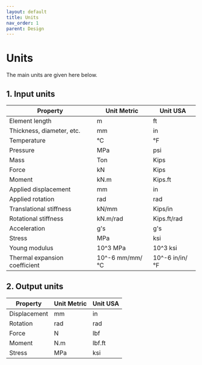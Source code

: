 ```yaml
---
layout: default
title: Units
nav_order: 1
parent: Design
---
```


# Units

The main units are given here below.

## 1. Input units

| Property | Unit Metric | Unit USA |
| -------- | ---- | ---- |
| Element length |  m | ft |
| Thickness, diameter, etc.| mm | in |
| Temperature | °C | °F |
| Pressure | MPa | psi |
| Mass | Ton | Kips |
| Force | kN | Kips |
| Moment | kN.m | Kips.ft |
| Applied displacement | mm | in |
| Applied rotation | rad | rad |
| Translational stiffness | kN/mm | Kips/in |
| Rotational stiffness | kN.m/rad | Kips.ft/rad |
| Acceleration | g's | g's |
| Stress | MPa | ksi |
| Young modulus | 10^3 MPa | 10^3 ksi |
| Thermal expansion coefficient | 10^-6 mm/mm/°C | 10^-6 in/in/°F |


## 2. Output units


| Property | Unit Metric | Unit USA |
| -------- | ---- | ---- |
| Displacement |  mm | in |
| Rotation| rad | rad |
| Force | N | lbf |
| Moment | N.m | lbf.ft |
| Stress | MPa | ksi |
